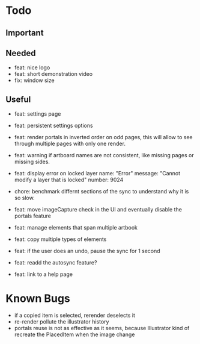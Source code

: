 # Todo

## Important

## Needed

- feat: nice logo
- feat: short demonstration video
- fix: window size

## Useful

- feat: settings page
- feat: persistent settings options
- feat: render portals in inverted order on odd pages, this will allow to see through multiple pages with only one render.
- feat: warning if artboard names are not consistent, like missing pages or missing sides.
- feat: display error on locked layer
  name: "Error"
  message: "Cannot modify a layer that is locked"
  number: 9024
- chore: benchmark differnt sections of the sync to understand why it is so slow.

- feat: move imageCapture check in the UI and eventually disable the portals feature
- feat: manage elements that span multiple artbook
- feat: copy multiple types of elements
- feat: if the user does an undo, pause the sync for 1 second
- feat: readd the autosync feature?
- feat: link to a help page

# Known Bugs

- if a copied item is selected, rerender deselects it
- re-render pollute the illustrator history
- portals reuse is not as effective as it seems, because Illustrator kind of recreate the PlacedItem when the image change
